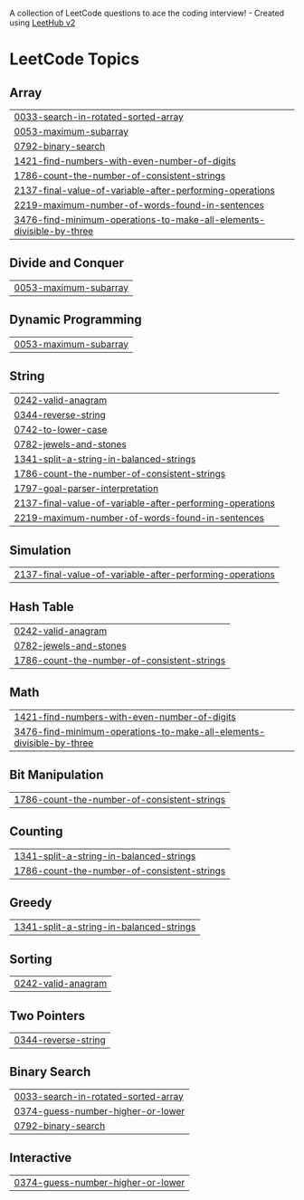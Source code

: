A collection of LeetCode questions to ace the coding interview! - Created using [LeetHub v2](https://github.com/arunbhardwaj/LeetHub-2.0)
<!---LeetCode Topics Start-->
# LeetCode Topics
## Array
|  |
| ------- |
| [0033-search-in-rotated-sorted-array](https://github.com/shaiurbekuO/leetcode/tree/master/0033-search-in-rotated-sorted-array) |
| [0053-maximum-subarray](https://github.com/shaiurbekuO/leetcode/tree/master/0053-maximum-subarray) |
| [0792-binary-search](https://github.com/shaiurbekuO/leetcode/tree/master/0792-binary-search) |
| [1421-find-numbers-with-even-number-of-digits](https://github.com/shaiurbekuO/leetcode/tree/master/1421-find-numbers-with-even-number-of-digits) |
| [1786-count-the-number-of-consistent-strings](https://github.com/shaiurbekuO/leetcode/tree/master/1786-count-the-number-of-consistent-strings) |
| [2137-final-value-of-variable-after-performing-operations](https://github.com/shaiurbekuO/leetcode/tree/master/2137-final-value-of-variable-after-performing-operations) |
| [2219-maximum-number-of-words-found-in-sentences](https://github.com/shaiurbekuO/leetcode/tree/master/2219-maximum-number-of-words-found-in-sentences) |
| [3476-find-minimum-operations-to-make-all-elements-divisible-by-three](https://github.com/shaiurbekuO/leetcode/tree/master/3476-find-minimum-operations-to-make-all-elements-divisible-by-three) |
## Divide and Conquer
|  |
| ------- |
| [0053-maximum-subarray](https://github.com/shaiurbekuO/leetcode/tree/master/0053-maximum-subarray) |
## Dynamic Programming
|  |
| ------- |
| [0053-maximum-subarray](https://github.com/shaiurbekuO/leetcode/tree/master/0053-maximum-subarray) |
## String
|  |
| ------- |
| [0242-valid-anagram](https://github.com/shaiurbekuO/leetcode/tree/master/0242-valid-anagram) |
| [0344-reverse-string](https://github.com/shaiurbekuO/leetcode/tree/master/0344-reverse-string) |
| [0742-to-lower-case](https://github.com/shaiurbekuO/leetcode/tree/master/0742-to-lower-case) |
| [0782-jewels-and-stones](https://github.com/shaiurbekuO/leetcode/tree/master/0782-jewels-and-stones) |
| [1341-split-a-string-in-balanced-strings](https://github.com/shaiurbekuO/leetcode/tree/master/1341-split-a-string-in-balanced-strings) |
| [1786-count-the-number-of-consistent-strings](https://github.com/shaiurbekuO/leetcode/tree/master/1786-count-the-number-of-consistent-strings) |
| [1797-goal-parser-interpretation](https://github.com/shaiurbekuO/leetcode/tree/master/1797-goal-parser-interpretation) |
| [2137-final-value-of-variable-after-performing-operations](https://github.com/shaiurbekuO/leetcode/tree/master/2137-final-value-of-variable-after-performing-operations) |
| [2219-maximum-number-of-words-found-in-sentences](https://github.com/shaiurbekuO/leetcode/tree/master/2219-maximum-number-of-words-found-in-sentences) |
## Simulation
|  |
| ------- |
| [2137-final-value-of-variable-after-performing-operations](https://github.com/shaiurbekuO/leetcode/tree/master/2137-final-value-of-variable-after-performing-operations) |
## Hash Table
|  |
| ------- |
| [0242-valid-anagram](https://github.com/shaiurbekuO/leetcode/tree/master/0242-valid-anagram) |
| [0782-jewels-and-stones](https://github.com/shaiurbekuO/leetcode/tree/master/0782-jewels-and-stones) |
| [1786-count-the-number-of-consistent-strings](https://github.com/shaiurbekuO/leetcode/tree/master/1786-count-the-number-of-consistent-strings) |
## Math
|  |
| ------- |
| [1421-find-numbers-with-even-number-of-digits](https://github.com/shaiurbekuO/leetcode/tree/master/1421-find-numbers-with-even-number-of-digits) |
| [3476-find-minimum-operations-to-make-all-elements-divisible-by-three](https://github.com/shaiurbekuO/leetcode/tree/master/3476-find-minimum-operations-to-make-all-elements-divisible-by-three) |
## Bit Manipulation
|  |
| ------- |
| [1786-count-the-number-of-consistent-strings](https://github.com/shaiurbekuO/leetcode/tree/master/1786-count-the-number-of-consistent-strings) |
## Counting
|  |
| ------- |
| [1341-split-a-string-in-balanced-strings](https://github.com/shaiurbekuO/leetcode/tree/master/1341-split-a-string-in-balanced-strings) |
| [1786-count-the-number-of-consistent-strings](https://github.com/shaiurbekuO/leetcode/tree/master/1786-count-the-number-of-consistent-strings) |
## Greedy
|  |
| ------- |
| [1341-split-a-string-in-balanced-strings](https://github.com/shaiurbekuO/leetcode/tree/master/1341-split-a-string-in-balanced-strings) |
## Sorting
|  |
| ------- |
| [0242-valid-anagram](https://github.com/shaiurbekuO/leetcode/tree/master/0242-valid-anagram) |
## Two Pointers
|  |
| ------- |
| [0344-reverse-string](https://github.com/shaiurbekuO/leetcode/tree/master/0344-reverse-string) |
## Binary Search
|  |
| ------- |
| [0033-search-in-rotated-sorted-array](https://github.com/shaiurbekuO/leetcode/tree/master/0033-search-in-rotated-sorted-array) |
| [0374-guess-number-higher-or-lower](https://github.com/shaiurbekuO/leetcode/tree/master/0374-guess-number-higher-or-lower) |
| [0792-binary-search](https://github.com/shaiurbekuO/leetcode/tree/master/0792-binary-search) |
## Interactive
|  |
| ------- |
| [0374-guess-number-higher-or-lower](https://github.com/shaiurbekuO/leetcode/tree/master/0374-guess-number-higher-or-lower) |
<!---LeetCode Topics End-->